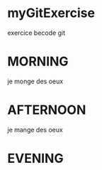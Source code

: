# myGitExercise

exercice becode git

# MORNING

je monge des oeux

# AFTERNOON

je mange des oeux

# EVENING